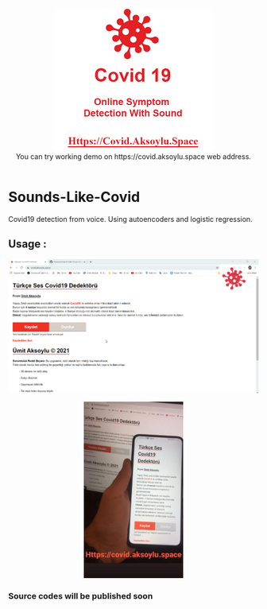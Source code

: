 <p align="center">
  <img src="assets/head.png" alt="Header of Sound Like Covid""/><br>
 You can try working demo on https://covid.aksoylu.space web address.<br><br>

</p>
                                                              
# Sounds-Like-Covid
Covid19 detection from voice. Using autoencoders and logistic regression.
                                                              
## Usage :
![Usage Gif](assets/usage.gif "Usage of Sound Like Covid")



<p align="center">

  <img src="assets/example.png" width="200px"/>
</p>

### Source codes will be published soon
